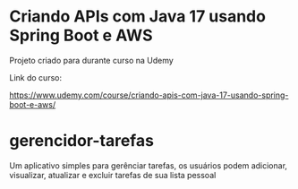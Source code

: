 # Criando APIs com Java 17 usando Spring Boot e AWS

Projeto criado para durante curso na Udemy

Link do curso:

https://www.udemy.com/course/criando-apis-com-java-17-usando-spring-boot-e-aws/

# gerencidor-tarefas
Um aplicativo simples para gerênciar tarefas, os usuários podem adicionar, visualizar, atualizar e excluir tarefas de sua lista pessoal



